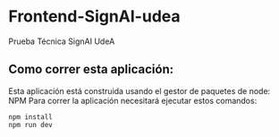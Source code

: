 # Frontend-SignAI-udea
Prueba Técnica SignAI UdeA

## Como correr esta aplicación:
Esta aplicación está construida usando el gestor de paquetes de node: NPM
Para correr la aplicación necesitará ejecutar estos comandos:
    
    npm install
    npm run dev